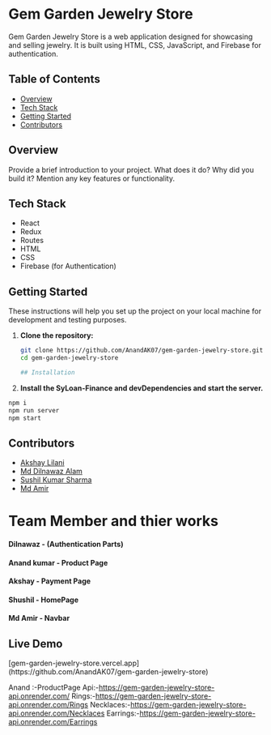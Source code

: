# Gem Garden Jewelry Store

Gem Garden Jewelry Store is a web application designed for showcasing and selling jewelry. It is built using HTML, CSS, JavaScript, and Firebase for authentication.

## Table of Contents

- [Overview](#overview)
- [Tech Stack](#tech-stack)
- [Getting Started](#getting-started)
- [Contributors](#contributors)

## Overview

Provide a brief introduction to your project. What does it do? Why did you build it? Mention any key features or functionality.

## Tech Stack

- React
- Redux
- Routes
- HTML
- CSS
- Firebase (for Authentication)

## Getting Started

These instructions will help you set up the project on your local machine for development and testing purposes.

1. **Clone the repository:**

   ```bash
   git clone https://github.com/AnandAK07/gem-garden-jewelry-store.git
   cd gem-garden-jewelry-store

   ## Installation

2. **Install the SyLoan-Finance and devDependencies and start the server.**

```sh
npm i
npm run server
npm start
```
## Contributors
- [Akshay Lilani](https://github.com/AkshaykumarLilani)
- [Md Dilnawaz Alam](https://github.com/dilsah786)
- [Sushil Kumar Sharma](https://github.com/Sushil1603)
- [Md Amir](https://github.com/mdamir-012)

<h1>Team Member and thier works</h1>
<h4> Dilnawaz - (Authentication Parts)</h4>
<h4>Anand kumar - Product Page</h4>
<h4>Akshay - Payment Page</h4>
<h4>Shushil - HomePage</h4>
<h4>Md Amir - Navbar</h4>

<h2>Live Demo</h2>
[gem-garden-jewelry-store.vercel.app](https://github.com/AnandAK07/gem-garden-jewelry-store)

Anand :-ProductPage
Api:-https://gem-garden-jewelry-store-api.onrender.com/
Rings:-https://gem-garden-jewelry-store-api.onrender.com/Rings
Necklaces:-https://gem-garden-jewelry-store-api.onrender.com/Necklaces
Earrings:-https://gem-garden-jewelry-store-api.onrender.com/Earrings
